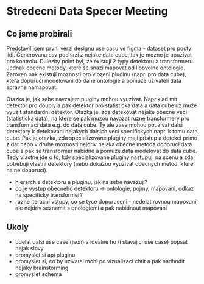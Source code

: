 # Stredecni Data Specer Meeting

## Co jsme probirali
Predstavil jsem prvni verzi designu use casu ve figma - dataset pro pocty lidi. Generovana csv pochazi z nejake data cube, tak je mozne je pouzivat pro kontrolu. Dulezity point byl, ze existuji 2 typy detektoru a transformeru. Jednak obecne metody, ktere se snazi mapovat od libovolne ontologie. Zaroven pak existuji moznosti pro vlozeni pluginu (napr. pro data cube), ktera dopuruci modelovani do dane ontologie a pomuze uzivateli data spravne namapovat.

Otazka je, jak sebe navzajem pluginy mohou vyuzivat. Napriklad mit detektor pro doubly a pak detektor pro statisticka data a data cube uz muze vyuzit standardni detektor. Otazka je, zda detekovat nejake obecne veci (statisticka data), na ktere se pak muzou navazat ruzne transformery pro transformaci data e.g. do data cube. Ty ale zase mohou pouzivat dalsi detektory k detekovani nejakych dalsich veci specifickych napr. k tomu data cube. Pak je otazka, zda specializovane pluginy maji pristup a detekci primo z dat nebo v druhe moznosti nejdriv nejaka obecne metoda doporuci data cube a pak se transformer nabidne a pomuze data modelovat do data cube. Tedy vlastne jde o to, kdy specializovane pluginy nastupuji na scenu a zda potrebuji vlastni detektory (nebo dokazou vyuzivat obecnych metod, ktere na ne doporuci).

- hierarchie detektoru a pluginu, jak na sebe navazuji?
- co je vystup obecneho detektoru -> ontologie, pojmy, mapovani, odkaz na specificky transformer?
- ruzne iteracni vstupy, co se tyce doporuceni - nedelat rovnou mapovani, ale nejdriv seznamit s onologiemi a pak nabidnout mapovani

## Ukoly
- udelat dalsi use case (json) a idealne ho (i stavajici use case) popsat nejak slovy
- promyslet si api pluginu
- promyslet si, co by uzivatel mohl po vizualizaci chtit a pak nadhodit nejaky brainstorming
- promyslet schema